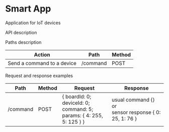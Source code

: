 # Smart App

Application for IoT devices

API description

Paths description

| Action                     | Path     | Method |
|----------------------------|----------|--------|
| Send a command to a device | /command | POST   |

Request and response examples

| Path     | Method | Request                                                                            | Response                                                       |
|----------|--------|------------------------------------------------------------------------------------|----------------------------------------------------------------|
| /command | POST   | { boardId: 0;<br/> deviceId: 0;<br/> command: 5;<br/> params: { 4: 255, 5: 125 } } | usual command {}<br/> or<br/> sensor response { 0: 25, 1: 76 } |
